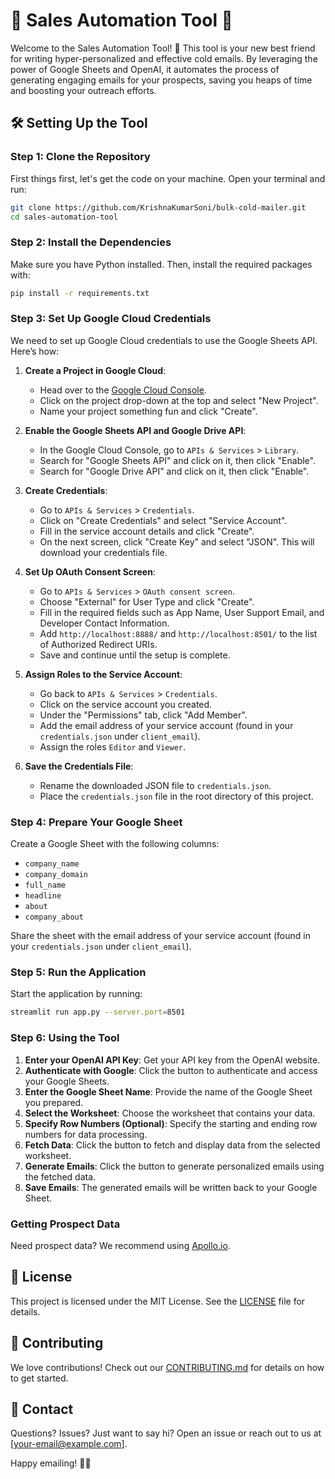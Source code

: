 # 🌟 Sales Automation Tool 🌟

Welcome to the Sales Automation Tool! 🚀 This tool is your new best friend for writing hyper-personalized and effective cold emails. By leveraging the power of Google Sheets and OpenAI, it automates the process of generating engaging emails for your prospects, saving you heaps of time and boosting your outreach efforts.

## 🛠️ Setting Up the Tool

### Step 1: Clone the Repository

First things first, let's get the code on your machine. Open your terminal and run:

```sh
git clone https://github.com/KrishnaKumarSoni/bulk-cold-mailer.git
cd sales-automation-tool
```

### Step 2: Install the Dependencies

Make sure you have Python installed. Then, install the required packages with:

```sh
pip install -r requirements.txt
```

### Step 3: Set Up Google Cloud Credentials

We need to set up Google Cloud credentials to use the Google Sheets API. Here’s how:

1. **Create a Project in Google Cloud**:
   - Head over to the [Google Cloud Console](https://console.cloud.google.com/).
   - Click on the project drop-down at the top and select "New Project".
   - Name your project something fun and click "Create".

2. **Enable the Google Sheets API and Google Drive API**:
   - In the Google Cloud Console, go to `APIs & Services` > `Library`.
   - Search for "Google Sheets API" and click on it, then click "Enable".
   - Search for "Google Drive API" and click on it, then click "Enable".

3. **Create Credentials**:
   - Go to `APIs & Services` > `Credentials`.
   - Click on "Create Credentials" and select "Service Account".
   - Fill in the service account details and click "Create".
   - On the next screen, click "Create Key" and select "JSON". This will download your credentials file.

4. **Set Up OAuth Consent Screen**:
   - Go to `APIs & Services` > `OAuth consent screen`.
   - Choose "External" for User Type and click "Create".
   - Fill in the required fields such as App Name, User Support Email, and Developer Contact Information.
   - Add `http://localhost:8888/` and `http://localhost:8501/` to the list of Authorized Redirect URIs.
   - Save and continue until the setup is complete.

5. **Assign Roles to the Service Account**:
   - Go back to `APIs & Services` > `Credentials`.
   - Click on the service account you created.
   - Under the "Permissions" tab, click "Add Member".
   - Add the email address of your service account (found in your `credentials.json` under `client_email`).
   - Assign the roles `Editor` and `Viewer`.

6. **Save the Credentials File**:
   - Rename the downloaded JSON file to `credentials.json`.
   - Place the `credentials.json` file in the root directory of this project.

### Step 4: Prepare Your Google Sheet

Create a Google Sheet with the following columns:

- `company_name`
- `company_domain`
- `full_name`
- `headline`
- `about`
- `company_about`

Share the sheet with the email address of your service account (found in your `credentials.json` under `client_email`).

### Step 5: Run the Application

Start the application by running:

```sh
streamlit run app.py --server.port=8501
```

### Step 6: Using the Tool

1. **Enter your OpenAI API Key**: Get your API key from the OpenAI website.
2. **Authenticate with Google**: Click the button to authenticate and access your Google Sheets.
3. **Enter the Google Sheet Name**: Provide the name of the Google Sheet you prepared.
4. **Select the Worksheet**: Choose the worksheet that contains your data.
5. **Specify Row Numbers (Optional)**: Specify the starting and ending row numbers for data processing.
6. **Fetch Data**: Click the button to fetch and display data from the selected worksheet.
7. **Generate Emails**: Click the button to generate personalized emails using the fetched data.
8. **Save Emails**: The generated emails will be written back to your Google Sheet.

### Getting Prospect Data

Need prospect data? We recommend using [Apollo.io](https://apollo.partnerlinks.io/fvf6vm0srxwb).

## 📜 License

This project is licensed under the MIT License. See the [LICENSE](LICENSE) file for details.

## 🤝 Contributing

We love contributions! Check out our [CONTRIBUTING.md](CONTRIBUTING.md) for details on how to get started.

## 📧 Contact

Questions? Issues? Just want to say hi? Open an issue or reach out to us at [your-email@example.com].

Happy emailing! 📧✨
